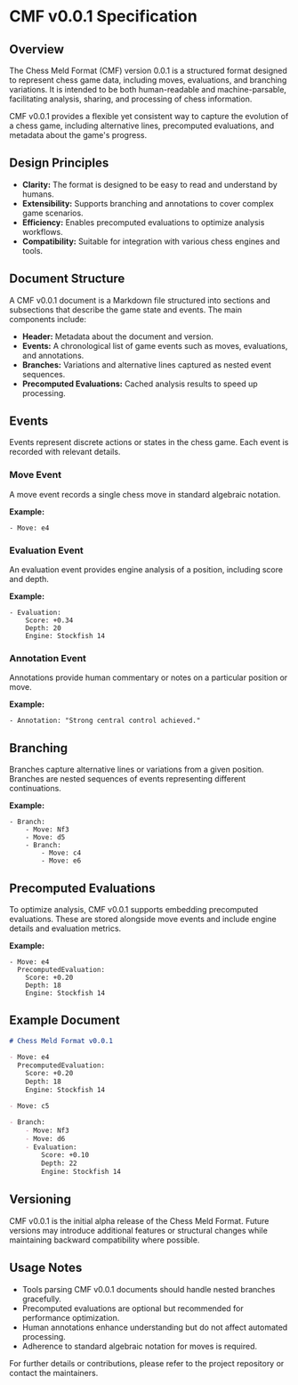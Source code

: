 # CMF v0.0.1 Specification

## Overview

The Chess Meld Format (CMF) version 0.0.1 is a structured format designed to represent chess game data, including moves, evaluations, and branching variations. It is intended to be both human-readable and machine-parsable, facilitating analysis, sharing, and processing of chess information.

CMF v0.0.1 provides a flexible yet consistent way to capture the evolution of a chess game, including alternative lines, precomputed evaluations, and metadata about the game's progress.

## Design Principles

- **Clarity:** The format is designed to be easy to read and understand by humans.
- **Extensibility:** Supports branching and annotations to cover complex game scenarios.
- **Efficiency:** Enables precomputed evaluations to optimize analysis workflows.
- **Compatibility:** Suitable for integration with various chess engines and tools.

## Document Structure

A CMF v0.0.1 document is a Markdown file structured into sections and subsections that describe the game state and events. The main components include:

- **Header:** Metadata about the document and version.
- **Events:** A chronological list of game events such as moves, evaluations, and annotations.
- **Branches:** Variations and alternative lines captured as nested event sequences.
- **Precomputed Evaluations:** Cached analysis results to speed up processing.

## Events

Events represent discrete actions or states in the chess game. Each event is recorded with relevant details.

### Move Event

A move event records a single chess move in standard algebraic notation.

**Example:**

```
- Move: e4
```

### Evaluation Event

An evaluation event provides engine analysis of a position, including score and depth.

**Example:**

```
- Evaluation:
    Score: +0.34
    Depth: 20
    Engine: Stockfish 14
```

### Annotation Event

Annotations provide human commentary or notes on a particular position or move.

**Example:**

```
- Annotation: "Strong central control achieved."
```

## Branching

Branches capture alternative lines or variations from a given position. Branches are nested sequences of events representing different continuations.

**Example:**

```
- Branch:
    - Move: Nf3
    - Move: d5
    - Branch:
        - Move: c4
        - Move: e6
```

## Precomputed Evaluations

To optimize analysis, CMF v0.0.1 supports embedding precomputed evaluations. These are stored alongside move events and include engine details and evaluation metrics.

**Example:**

```
- Move: e4
  PrecomputedEvaluation:
    Score: +0.20
    Depth: 18
    Engine: Stockfish 14
```

## Example Document

```markdown
# Chess Meld Format v0.0.1

- Move: e4
  PrecomputedEvaluation:
    Score: +0.20
    Depth: 18
    Engine: Stockfish 14

- Move: c5

- Branch:
    - Move: Nf3
    - Move: d6
    - Evaluation:
        Score: +0.10
        Depth: 22
        Engine: Stockfish 14
```

## Versioning

CMF v0.0.1 is the initial alpha release of the Chess Meld Format. Future versions may introduce additional features or structural changes while maintaining backward compatibility where possible.

## Usage Notes

- Tools parsing CMF v0.0.1 documents should handle nested branches gracefully.
- Precomputed evaluations are optional but recommended for performance optimization.
- Human annotations enhance understanding but do not affect automated processing.
- Adherence to standard algebraic notation for moves is required.

For further details or contributions, please refer to the project repository or contact the maintainers.
